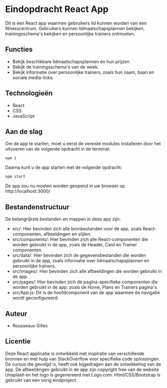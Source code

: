 # Eindopdracht React App
Dit is een React app waarmee gebruikers lid kunnen worden van een fitnesscentrum. Gebruikers kunnen lidmaatschapsplannen bekijken, trainingsschema's bekijken en persoonlijke trainers ontmoeten.

## Functies
- Bekijk beschikbare lidmaatschapsplannen en hun prijzen.
- Bekijk de trainingsschema's van de week.
- Bekijk informatie over persoonlijke trainers, zoals hun naam, baan en sociale media-links.

## Technologieën
- React
- CSS
- JavaScript

## Aan de slag
Om de app te starten, moet u eerst de vereiste modules installeren door het uitvoeren van de volgende opdracht in de terminal:

``
npm i
``

Daarna kunt u de app starten met de volgende opdracht:

``
npm start
``

De app zou nu moeten worden geopend in uw browser op http://localhost:3000/

## Bestandenstructuur
De belangrijkste bestanden en mappen in deze app zijn:

- src/: Hier bevinden zich alle bronbestanden voor de app, zoals React-componenten, afbeeldingen en stijlen.
- src/components/: Hier bevinden zich alle React-componenten die worden gebruikt in de app, zoals de Header, Card en Trainer componenten.
- src/data/: Hier bevinden zich de gegevensbestanden die worden gebruikt in de app, zoals informatie over lidmaatschapsplannen en persoonlijke trainers.
- src/images/: Hier bevinden zich alle afbeeldingen die worden gebruikt in de app.
- src/pages/: Hier bevinden zich de pagina-specifieke componenten die worden gebruikt in de app, zoals de Home, Plans en Trainers pagina's.
- src/App.js: Dit is de hoofdcomponent van de app waarmee de navigatie wordt geconfigureerd.

## Auteur
- Rousseaux Gilles

## Licentie
Deze React applicatie is ontwikkeld met inspiratie van verschillende bronnen en met hulp van StackOverflow voor specifieke code oplossingen. 
De cursus die gevolgd is, heeft ook bijgedragen aan de ontwikkeling van de app. 
De afbeeldingen gebruikt in de app zijn copyright free van de website Unsplash en het logo is gegenereerd met Logo.com. 
Html/CSS/Bootstrap is gebruikt van een vorig eindproject.



